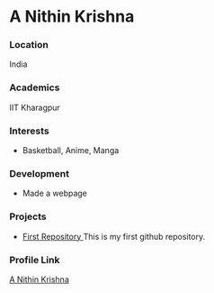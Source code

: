 # A Nithin Krishna

### Location

India

### Academics

IIT Kharagpur

### Interests

- Basketball, Anime, Manga

### Development

- Made a webpage 

### Projects

- [First Repository ](https://github.com/nithinkrishna49/First-repository) This is my first github repository.

### Profile Link

[A Nithin Krishna](https://github.com/nithinkrishna49)
